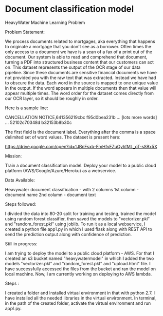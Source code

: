 # Document classification model
HeavyWater Machine Learning Problem

Problem Statement:

We process documents related to mortgages, aka everything that happens to originate a mortgage that you don't see as a borrower. Often times the only access to a document we have is a scan of a fax of a print out of the document. Our system is able to read and comprehend that document, turning a PDF into structured business content that our customers can act on.
This dataset represents the output of the OCR stage of our data pipeline. Since these documents are sensitive financial documents we have not provided you with the raw text that was extracted. Instead we have had to obscure the data. Each word in the source is mapped to one unique value in the output. If the word appears in multiple documents then that value will appear multiple times. The word order for the dataset comes directly from our OCR layer, so it should be roughly in order.

Here is a sample line:

CANCELLATION NOTICE,641356219cbc f95d0bea231b ... [lots more words] ... 52102c70348d b32153b8b30c

The first field is the document label. Everything after the comma is a space delimited set of word values.
The dataset is present here:

https://drive.google.com/open?id=1JBnFsxb-FmHfvFZuOyhfML_oT-sSBx5X


Mission:

Train a document classification model. Deploy your model to a public cloud platform (AWS/Google/Azure/Heroku) as a webservice.

Data Available:

Heavywater document classification - with 2 columns
1st column - document name
2nd column - document text

Steps followed:

I divided the data into 80-20 split for training and testing, trained the model using random forest classifier, then saved the models to "vectorizer.pkl" and "random_forest.pkl" using joblib. To run it as a local webservice, I created a python file app1.py in which I used flask along with REST API to send the prediction output along with confidence of prediction.

Still in progress:

I am trying to deploy the model to a public cloud platform - AWS. For that I created an s3 bucket named "heavywatermodel" in which I added the two models "vectorizer.pkl" and "random_forest.pkl" and "upload.html" file. I have successfully accessed the files from the bucket and ran the model on local machine. Now, I am currently working on deploying to AWS lambda.

Steps :

I created a folder and Installed virtual environment in that with python 2.7. I have installed all the needed libraries in the virtual environment. In terminal, in the path of the created folder, activate the virtual environment and run app1.py. 

